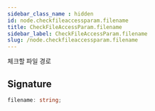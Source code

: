 ```yaml
---
sidebar_class_name : hidden
id: node.checkfileaccessparam.filename
title: CheckFileAccessParam.filename
sidebar_label: CheckFileAccessParam.filename
slug: /node.checkfileaccessparam.filename
---
```






체크할 파일 경로

## Signature

```typescript
filename: string;
```
